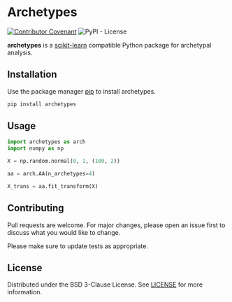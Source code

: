 # Archetypes

[![Contributor Covenant](https://img.shields.io/badge/Contributor%20Covenant-2.0-4baaaa.svg)](CODE_OF_CONDUCT.md)
![PyPI - License](https://img.shields.io/pypi/l/archetypes)

**archetypes** is a [scikit-learn](https://scikit-learn.org) compatible Python package for archetypal analysis.


## Installation

Use the package manager [pip](https://pip.pypa.io/en/stable/) to install archetypes.

```bash
pip install archetypes
```


## Usage

```python
import archetypes as arch
import numpy as np

X = np.random.normal(0, 1, (100, 2))

aa = arch.AA(n_archetypes=4)

X_trans = aa.fit_transform(X)

```

## Contributing

Pull requests are welcome. For major changes, please open an issue first to discuss what you would like to change.

Please make sure to update tests as appropriate.


## License

Distributed under the BSD 3-Clause License. See [LICENSE](LICENSE) for more information.

